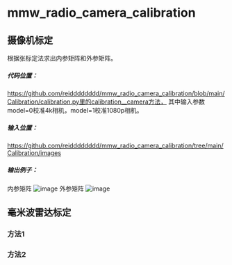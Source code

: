 # mmw_radio_camera_calibration

## 摄像机标定

根据张标定法求出内参矩阵和外参矩阵。


##### 代码位置：
https://github.com/reidddddddd/mmw_radio_camera_calibration/blob/main/Calibration/calibration.py里的calibration__camera方法，
其中输入参数model=0校准4k相机，model=1校准1080p相机。
 
##### 输入位置：
https://github.com/reidddddddd/mmw_radio_camera_calibration/tree/main/Calibration/images


##### 输出例子：

内参矩阵
 ![image](https://github.com/reidddddddd/mmw_radio_camera_calibration/blob/main/document/image/intrinsic_matrix.png)
 外参矩阵
 ![image](https://github.com/reidddddddd/mmw_radio_camera_calibration/blob/main/document/image/intrinsic_matrix.png)
## 毫米波雷达标定

### 方法1 

### 方法2

